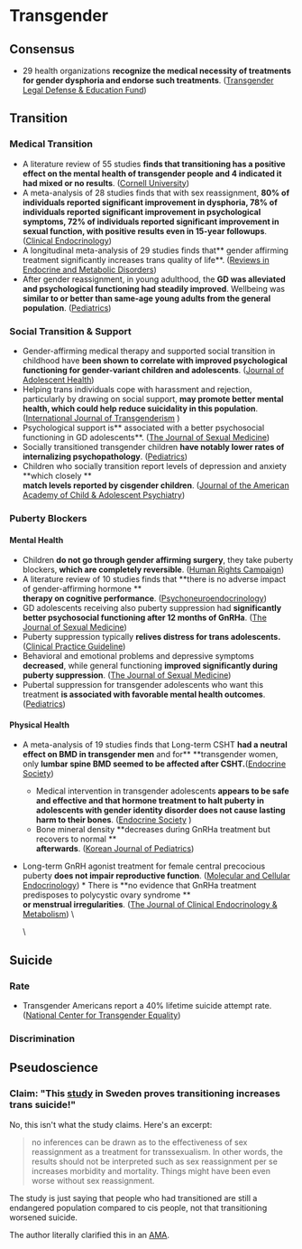 # Transgender

## Consensus

* 29 health organizations **recognize the medical necessity of treatments for gender dysphoria and endorse such treatments**. ([Transgender Legal Defense & Education Fund](https://transhealthproject.org/resources/medical-organization-statements/))

## Transition

### Medical Transition

* A literature review of 55 studies **finds that transitioning has a positive effect on the mental health of transgender people and 4 indicated it had mixed or no results**. ([Cornell University](https://whatweknow.inequality.cornell.edu/topics/lgbt-equality/what-does-the-scholarly-research-say-about-the-well-being-of-transgender-people/))
* A meta-analysis of 28 studies finds that with sex reassignment, **80% of individuals reported significant improvement in dysphoria, 78% of individuals reported significant improvement in psychological symptoms, 72% of individuals reported significant improvement in sexual function, with positive results even in 15-year followups**. ([Clinical Endocrinology](https://moscow.sci-hub.se/905/014bca56c9bcae1ccc344a2c9bc0251b/murad2010.pdf)) 
* A longitudinal meta-analysis of 29 studies finds that** gender affirming treatment significantly increases trans quality of life**. ([Reviews in Endocrine and Metabolic Disorders](https://twin.sci-hub.se/7069/f85701274a620e1424cafff397b59bb4/nobili2018.pdf))
* After gender reassignment, in young adulthood, the **GD was alleviated and psychological functioning had steadily improved**. Wellbeing was **similar to or better than same-age young adults from the general population**. ([Pediatrics](http://htv-prod-media.s3.amazonaws.com/files/academy-journal-trans-youth-1486700150.pdf))

### Social Transition & Support

* Gender-affirming medical therapy and supported social transition in childhood have **been shown to correlate with improved psychological functioning for gender-variant children and adolescents**. ([Journal of Adolescent Health](https://dacemirror.sci-hub.se/journal-article/ae6920a4cca34f309ae389d1a9a9d9cf/connolly2016.pdf))
* Helping trans individuals cope with harassment and rejection, particularly by drawing on social support, **may promote better mental health, which could help reduce suicidality in this population**. ([International Journal of Transgenderism](https://www.ncbi.nlm.nih.gov/pmc/articles/PMC5996383/pdf/nihms902141.pdf)  )
* Psychological support is** associated with a better psychosocial functioning in GD adolescents**. ([The Journal of Sexual Medicine](https://moscow.sci-hub.st/5144/1726daab9e64c39f2f31ef349ec5b000/costa2015.pdf))
* Socially transitioned transgender children **have notably lower rates of internalizing psychopathology**. ([Pediatrics](https://www.ncbi.nlm.nih.gov/pmc/articles/PMC4771131/pdf/PEDS\_20153223.pdf))
* Children who socially transition report levels of depression and anxiety **which closely   **\
  **match levels reported by cisgender children**. ([Journal of the American Academy of Child & Adolescent Psychiatry](https://twin.sci-hub.st/6177/1cda674ea0720221884cd9f3430aa7fb/durwood2016.pdf))

### Puberty Blockers

#### Mental Health

* Children **do not go through gender affirming surgery**, they take puberty blockers, **which are completely reversible**. ([Human Rights Campaign](https://assets2.hrc.org/files/documents/SupportingCaringforTransChildren.pdf#page=10))
* A literature review of 10 studies finds that **there is no adverse impact of gender-affirming hormone   **\
  **therapy on cognitive performance**. ([Psychoneuroendocrinology](https://sci-hub.se/downloads/2020-06-10/12/karalexi2020.pdf))
* GD adolescents receiving also puberty suppression had **significantly better psychosocial functioning after 12 months of GnRHa**. ([The Journal of Sexual Medicine](https://moscow.sci-hub.st/5144/1726daab9e64c39f2f31ef349ec5b000/costa2015.pdf))
* Puberty suppression typically **relives distress for trans adolescents.** ([Clinical Practice Guideline](https://gendergp.com/wp-content/uploads/2018/02/Endocrine-Treatment-of-Gender-Dysphoric-Gender-Incongruent-Persons-An-Endocrine-Society-Clinical-Practice-Guideline.pdf))
* Behavioral and emotional problems and depressive symptoms **decreased**, while general functioning **improved significantly during puberty suppression**. ([The Journal of Sexual Medicine](https://dacemirror.sci-hub.st/journal-article/a13794db9d6e3bd28a1979f8d7a2dfda/devries2011.pdf))
* Pubertal suppression for transgender adolescents who want this treatment **is associated with favorable mental health outcomes**. ([Pediatrics](https://sci-hub.se/downloads/2020-01-23/a8/10.1542@peds.2019-1725.pdf))

#### Physical Health

* A meta-analysis of 19 studies finds that Long-term CSHT **had a neutral effect on BMD in transgender men** and for** **transgender women, only **lumbar spine BMD seemed to be affected after CSHT.**([Endocrine Society](https://www.ncbi.nlm.nih.gov/pmc/articles/PMC6469959/pdf/js.2018-00413.pdf))
  * Medical intervention in transgender adolescents **appears to be safe and effective and that hormone treatment to halt puberty in adolescents with gender identity disorder does not cause lasting harm to their bones**. ([Endocrine Society](https://www.eurekalert.org/pub_releases/2013-06/tes-mii061513.php)    )
  * Bone mineral density **decreases during GnRHa treatment but recovers to normal     **\
    **afterwards**. ([Korean Journal of Pediatrics](https://www.ncbi.nlm.nih.gov/pmc/articles/PMC4342775/pdf/kjped-58-1.pdf))
* Long-term GnRH agonist treatment for female central precocious puberty **does not impair reproductive function**. ([Molecular and Cellular Endocrinology](https://moscow.sci-hub.se/1686/4459d6590b7da6eb34f86f22568a2fd1/heger2006.pdf))
  *    There is **no evidence that GnRHa treatment predisposes to polycystic ovary syndrome     **\
    **or menstrual irregularities**. ([The Journal of Clinical Endocrinology & Metabolism](https://academic.oup.com/jcem/article-pdf/95/1/109/10417900/jcem0109.pdf))    \
    \




## Suicide

### Rate

* Transgender Americans report a 40% lifetime suicide attempt rate. ([National Center for Transgender Equality](https://transequality.org/sites/default/files/docs/usts/USTS-Full-Report-Dec17.pdf#page=118))

### Discrimination



## Pseudoscience

### Claim: "This [study](https://0x0.la/u/ZoH9GyV.pdf) in Sweden proves transitioning increases trans suicide!"

No, this isn't what the study claims. Here's an excerpt:

> no inferences can be drawn as to the effectiveness of sex reassignment as a treatment for transsexualism. In other words, the results should not be interpreted such as sex reassignment per se increases morbidity and mortality. Things might have been even worse without sex reassignment.

The study is just saying that people who had transitioned are still a endangered population compared to cis people, not that transitioning worsened suicide.

The author literally clarified this in an [AMA](https://web.archive.org/web/20210513231529/https://old.reddit.com/r/science/comments/6q3e8v/science_ama_series_im_cecilia_dhejne_a_fellow_of/dkuk2tr/).

